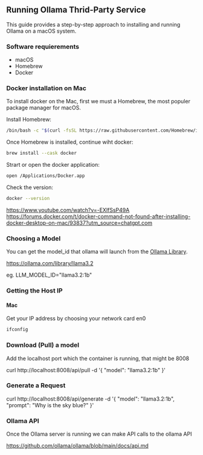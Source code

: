 ## Running Ollama Thrid-Party Service

This guide provides a step-by-step approach to installing and running Ollama on a macOS system.

### Software requierements
- macOS
- Homebrew
- Docker

### Docker installation on Mac

To install docker on the Mac, first we must a Homebrew, the most populer package manager for macOS.

Install Homebrew:
```sh
/bin/bash -c "$(curl -fsSL https://raw.githubusercontent.com/Homebrew/install/HEAD/install.sh)"
```

Once Homebrew is installed, continue wiht docker:
```sh
brew install --cask docker
```

Strart or open the docker application:
```sh
open /Applications/Docker.app
```
Check the version:
```sh
docker --version
```

https://www.youtube.com/watch?v=-EXlfSsP49A
https://forums.docker.com/t/docker-command-not-found-after-installing-docker-desktop-on-mac/93837?utm_source=chatgpt.com

### Choosing a Model

You can get the model_id that ollama will launch from the [Ollama Library](https://ollama.com/library).

https://ollama.com/library/llama3.2

eg. LLM_MODEL_ID="llama3.2:1b"

### Getting the Host IP

#### Mac

Get your IP address by choosing your network card en0
```sh
ifconfig
```

### Download (Pull) a model

Add the localhost port which the container is running, that might be 8008

curl http://localhost:8008/api/pull -d '{
  "model": "llama3.2:1b"
}'

### Generate a Request

curl http://localhost:8008/api/generate -d '{
  "model": "llama3.2:1b",
  "prompt": "Why is the sky blue?"
}'

### Ollama API

Once the Ollama server is running we can make API calls to the ollama API

https://github.com/ollama/ollama/blob/main/docs/api.md
